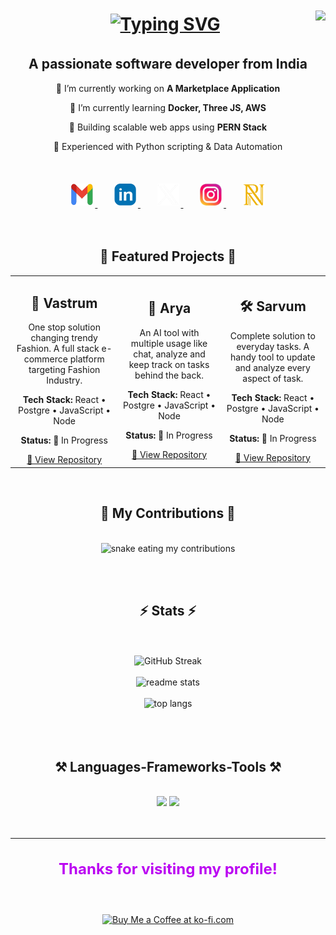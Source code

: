 <div>
    <img align="right" src="https://visitor-badge.laobi.icu/badge?page_id=Ritik-Nagpure.Ritik-Nagpure" />
<div>

<h1 align="center" style="margin:2px; padding: 5px; overflow:True">
<a href="https://git.io/typing-svg"><img src="https://readme-typing-svg.herokuapp.com?font=Bungee&size=40&duration=4000&color=AF36F7&center=true&vCenter=true&multiline=false&pause=1000&width=600&height=100&lines=HI+!+%F0%9F%91%8B+I'm+Ritik+Nagpure;Welcome+To+my+Profile." alt="Typing SVG" /></a>
</h1>
<h2 align="center">
    A passionate software developer from India
</h2>


<div align="center">
    <p>🔭 I’m currently working on <b>A Marketplace Application</b></p>
    <p>🌱 I’m currently learning <b>Docker, Three JS, AWS</b></p>
    <p>🚀 Building scalable web apps using <b>PERN Stack</b> </p>
    <p>🐍 Experienced with Python scripting & Data Automation  </p>
</div>

<br>
<br>

<div align="center"> 
  <a href="mailto:ritiknagpure@gmail.com">
    <img src="./contact-icon/gmail.png" target="_blank" style="width:35px; height:35px; margin: 2px; padding: 1px"/>
  </a>
  &nbsp;
  &nbsp;
  &nbsp;
  <a href="https://www.linkedin.com/in/ritik-nagpure-2677151a1/" target="_blank">
    <img src="./contact-icon/linkedin.png" target="_blank" style="width:35px;    height:35px;    margin: 2px;    padding: 1px">
  </a>
    &nbsp;
  &nbsp;
  &nbsp;
  <a href="https://x.com/PseudoRick" target="_blank">
     <img src="./contact-icon/x.png" target="_blank" style="width:35px;    height:35px;    margin: 2px;    padding: 1px" /> 
  </a>
    &nbsp;
  &nbsp;
  &nbsp;
<a href="https://www.instagram.com/quanto__" target="_blank">
    <img src="./contact-icon/instagram.png" target="_blank" style="width:35px;    height:35px;    margin: 2px;    padding: 1px" />
  </a>
    &nbsp;
  &nbsp;
  &nbsp;
<a href="https://ritik-nagpure.github.io/Portfolio/" target="_blank">
    <img src="./contact-icon/portfolio.png" target="_blank" style="width:35px;    height:35px;    margin: 2px;padding: 1px" />
  </a>
</div>




<br>
<br>
<h2 align="center"> 📝 Featured Projects 📝</h2>

<table align="center">
  <tr>
    <td align="center" width="250" height="300">
      <h2>👚 Vastrum </h2>
      <p>One stop solution changing trendy Fashion. A full stack e-commerce platform targeting Fashion Industry.</p>
      <p><strong>Tech Stack:</strong> React • Postgre • JavaScript • Node</p>
      <p><strong>Status:</strong> 🚧 In Progress</p>
      <a href="https://github.com/Ritik-Nagpure/Vastrum" target="_blank">🔗 View Repository</a>
    </td>
    <td align="center" width="250">
      <h2>🤖 Arya</h2>
      <p>An AI tool with multiple usage like chat, analyze and keep track on tasks behind the back.</p>
      <p><strong>Tech Stack:</strong> React • Postgre • JavaScript • Node</p>
      <p><strong>Status:</strong> 🚧 In Progress</p>
      <a href="https://github.com/Ritik-Nagpure/Arya" target="_blank">🔗 View Repository</a>
    </td>
    <td align="center" width="250">
      <h2>🛠️ Sarvum</h2>
      <p>Complete solution to everyday tasks. A handy tool to update and analyze every aspect of task.</p>
      <p><strong>Tech Stack:</strong> React • Postgre • JavaScript • Node</p>
      <p><strong>Status:</strong> 🚧 In Progress</p>
      <a href="https://github.com/Ritik-Nagpure/Sarvum" target="_blank">🔗 View Repository</a>
    </td>
  </tr>
</table>




<br>

<div align="center">
  <h2>🐍 My Contributions 🐍</h2>
  <br>
  <img alt="snake eating my contributions" src="./dist/snake.svg" />
  
  <br><br>
</div>


<h2 align="center">⚡ Stats ⚡</h2>
<br>
<div align=center>
<br>
    <img src="https://github-readme-streak-stats.herokuapp.com?user=Ritik-Nagpure&theme=jolly&border_radius=30&short_numbers=true&date_format=M%20j%5B%2C%20Y%5D&card_width=500&card_height=200" alt="GitHub Streak" />
<br>
<br>
  <img width=500 src="https://github-readme-stats-salesp07.vercel.app/api?username=Ritik-Nagpure&count_private=true&show_icons=true&theme=jolly&rank_icon=github&border_radius=30" alt="readme stats" />
<br>
<br>
  <img width=500 src="https://github-readme-stats-salesp07.vercel.app/api/top-langs/?username=Ritik-Nagpure&hide=HTML&langs_count=8&layout=compact&theme=jolly&border_radius=20&size_weight=0.5&count_weight=0.5&exclude_repo=github-readme-stats" alt="top langs" />
</div>

<br>
<br>
<br>

<h2 align="center">⚒️ Languages-Frameworks-Tools ⚒️</h2>
<br>
<div align="center">
    <img src="https://skillicons.dev/icons?i=html,css,tailwind,materialui,javascript,typescript,react,next,redux,nodejs,express,tensorflow,d3,threejs" />
    <img src="https://skillicons.dev/icons?i=aws,python,mongodb,postgresql,mysql,redis,docker,kubernetes,jenkins,git,github,vscode,pycharm,kafka," />
</div>

<br>
<br>
<hr>
<h3 align="center" style="color:#bb05f2ff; font-size:24px;">
    Thanks for visiting my profile!  
</h3>

<br>
<br>
<div align="center">
<a href='https://ko-fi.com/Ritik-Nagpure' target='_blank'><img height='64' style='border:0px;height:64px;' src='https://storage.ko-fi.com/cdn/kofi1.png?v=3' border='0' alt='Buy Me a Coffee at ko-fi.com' /></a>
</div>



